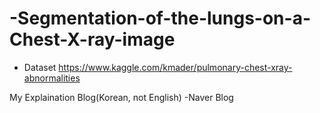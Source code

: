# -Segmentation-of-the-lungs-on-a-Chest-X-ray-image
- Dataset
﻿https://www.kaggle.com/kmader/pulmonary-chest-xray-abnormalities﻿
 
 My Explaination Blog(Korean, not English)
 -Naver Blog
 
